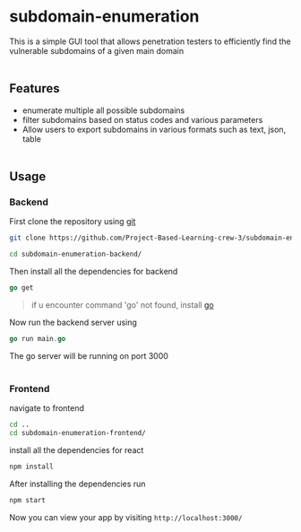 # subdomain-enumeration
This is a simple GUI tool that allows penetration testers to efficiently find the vulnerable subdomains of a given main domain
<br></br>
## Features
- enumerate multiple all possible subdomains 
- filter subdomains based on status codes and various parameters
- Allow users to export subdomains in various formats such as text, json, table 
<br></br>
## Usage

### Backend 
  First clone the repository using [git](https://git-scm.com/)
```sh
git clone https://github.com/Project-Based-Learning-crew-3/subdomain-enumeration.git

cd subdomain-enumeration-backend/
```

Then install all the dependencies for backend
```go
go get
```

> if u encounter command 'go' not found, install [go](https://go.dev/dl/) 

Now run the backend server using 
```go
go run main.go
```
The go server will be running on port 3000
<br></br>
### Frontend
navigate to frontend
```sh
cd ..
cd subdomain-enumeration-frontend/
```
install all the dependencies for react
```sh
npm install
```
After installing the dependencies run
```sh
npm start
```
Now you can view your app by visiting `http://localhost:3000/`


